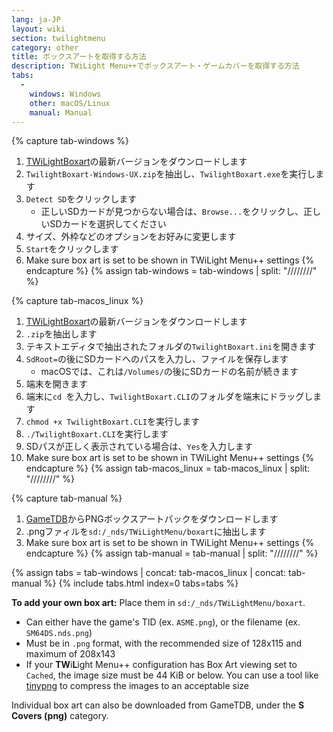 ```yaml
---
lang: ja-JP
layout: wiki
section: twilightmenu
category: other
title: ボックスアートを取得する方法
description: TWiLight Menu++でボックスアート・ゲームカバーを取得する方法
tabs:
  - 
    windows: Windows
    other: macOS/Linux
    manual: Manual
---
```


{% capture tab-windows %}
1. [TWiLightBoxart](https://github.com/KirovAir/TwilightBoxart/releases)の最新バージョンをダウンロードします
1. `TwilightBoxart-Windows-UX.zip`を抽出し、`TwilightBoxart.exe`を実行します
1. `Detect SD`をクリックします
   - 正しいSDカードが見つからない場合は、`Browse...`をクリックし、正しいSDカードを選択してください
1. サイズ、外枠などのオプションをお好みに変更します
1. `Start`をクリックします
1. Make sure box art is set to be shown in TWiLight Menu++ settings
{% endcapture %}
{% assign tab-windows = tab-windows | split: "////////" %}

{% capture tab-macos_linux %}
1. [TWiLightBoxart](https://github.com/KirovAir/TwilightBoxart/releases)の最新バージョンをダウンロードします
1. `.zip`を抽出します
1. テキストエディタで抽出されたフォルダの`TwilightBoxart.ini`を開きます
1. `SdRoot=`の後にSDカードへのパスを入力し、ファイルを保存します
   - macOSでは、これは`/Volumes/`の後にSDカードの名前が続きます
1. 端末を開きます
1. 端末に`cd `を入力し、`TwilightBoxart.CLI`のフォルダを端末にドラッグします
1. `chmod +x TwilightBoxart.CLI`を実行します
1. `./TwilightBoxart.CLI`を実行します
1. SDパスが正しく表示されている場合は、`Yes`を入力します
1. Make sure box art is set to be shown in TWiLight Menu++ settings
{% endcapture %}
{% assign tab-macos_linux = tab-macos_linux | split: "////////" %}

{% capture tab-manual %}
1. [GameTDB](https://www.gametdb.com/DS/Downloads#cover_packs)からPNGボックスアートパックをダウンロードします
1. .pngファィルを`sd:/_nds/TWiLightMenu/boxart`に抽出します
1. Make sure box art is set to be shown in TWiLight Menu++ settings
{% endcapture %}
{% assign tab-manual = tab-manual | split: "////////" %}

{% assign tabs = tab-windows | concat: tab-macos_linux | concat: tab-manual %}
{% include tabs.html index=0 tabs=tabs %}

**To add your own box art:** Place them in `sd:/_nds/TWiLightMenu/boxart`.
- Can either have the game's TID (ex. `ASME.png`), or the filename (ex. `SM64DS.nds.png`)
- Must be in `.png` format, with the recommended size of 128x115 and maximum of 208x143
- If your **TW**i**L**ight Menu++ configuration has Box Art viewing set to `Cached`, the image size must be 44 KiB or below. You can use a tool like [tinypng](https://tinypng.com/) to compress the images to an acceptable size

Individual box art can also be downloaded from GameTDB, under the **S Covers (png)** category.
